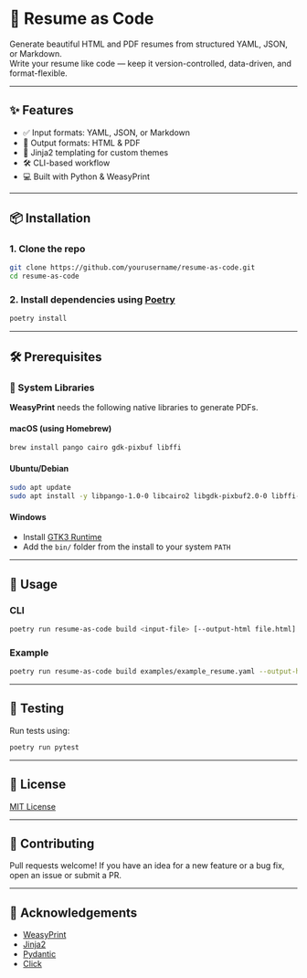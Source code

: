# 📄 Resume as Code

Generate beautiful HTML and PDF resumes from structured YAML, JSON, or Markdown.  
Write your resume like code — keep it version-controlled, data-driven, and format-flexible.

---

## ✨ Features

- ✅ Input formats: YAML, JSON, or Markdown
- 🎨 Output formats: HTML & PDF
- 🧩 Jinja2 templating for custom themes
- 🛠 CLI-based workflow
- 💻 Built with Python & WeasyPrint

---

## 📦 Installation

### 1. Clone the repo

```bash
git clone https://github.com/yourusername/resume-as-code.git
cd resume-as-code
```

### 2. Install dependencies using [Poetry](https://python-poetry.org/)

```bash
poetry install
```

---

## 🛠 Prerequisites

### 🔧 System Libraries

**WeasyPrint** needs the following native libraries to generate PDFs.

#### macOS (using Homebrew)

```bash
brew install pango cairo gdk-pixbuf libffi
```

#### Ubuntu/Debian

```bash
sudo apt update
sudo apt install -y libpango-1.0-0 libcairo2 libgdk-pixbuf2.0-0 libffi-dev
```

#### Windows

- Install [GTK3 Runtime](https://github.com/tschoonj/GTK-for-Windows-Runtime-Environment-Installer)
- Add the `bin/` folder from the install to your system `PATH`

---

## 🚀 Usage

### CLI

```bash
poetry run resume-as-code build <input-file> [--output-html file.html] [--output-pdf file.pdf]
```

### Example

```bash
poetry run resume-as-code build examples/example_resume.yaml --output-html output/my_resume.html --output-pdf output/my_resume.pdf
```

---

## 🧪 Testing

Run tests using:

```bash
poetry run pytest
```

---

## 📄 License

[MIT License](LICENSE)

---

## 🤝 Contributing

Pull requests welcome! If you have an idea for a new feature or a bug fix, open an issue or submit a PR.

---

## 🙌 Acknowledgements

- [WeasyPrint](https://weasyprint.org/)
- [Jinja2](https://jinja.palletsprojects.com/)
- [Pydantic](https://docs.pydantic.dev/)
- [Click](https://click.palletsprojects.com/)
